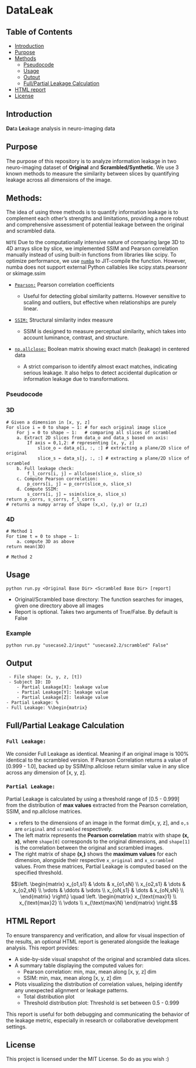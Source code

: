 # DataLeak

## Table of Contents
- [Introduction](#introduction)
- [Purpose](#purpose)
- [Methods](#methods)
  - [Pseudocode](#pseudocode)
  - [Usage](#usage)
  - [Output](#output)
  - [Full/Partial Leakage Calculation](#fullpartial-leakage-calculation)
- [HTML report](#html-report)
- [License](#license)

## Introduction
**Da**ta **Le**akage analysis in neuro-imaging data

## Purpose
The purpose of this repository is to analyze information leakage in two neuro-imaging dataset of **Original** and **Scrambled/Synthetic**. We use 3 known methods to measure the similarity between slices by quantifying leakage across all dimensions of the image.

## Methods:
The idea of using three methods is to quantify information leakage is to complement each other’s strengths and limitations, providing a more robust and comprehensive assessment of potential leakage between the original and scrambled data.

`NOTE` Due to the computationally intensive nature of comparing large 3D to 4D arrays slice by slice, we implemented SSIM and Pearson correlation manually instead of using built-in functions from libraries like scipy. To optimize performance, we use [`numba`](https://pypi.org/project/numba/) to JIT-compile the function. However, numba does not support external Python callables like scipy.stats.pearsonr or skimage.ssim
- [`Pearson:`](https://en.wikipedia.org/wiki/Pearson_correlation_coefficient) Pearson correlation coefficients
    - Useful for detecting global similarity patterns. However sensitive to scaling and outliers, but effective when relationships are purely linear.
- [`SSIM:`](https://en.wikipedia.org/wiki/Structural_similarity_index_measure) Structural similarity index measure
    - SSIM is designed to measure perceptual similarity, which takes into account luminance, contrast, and structure.
 
- [`np.allclose:`](https://numpy.org/doc/stable/reference/generated/numpy.allclose.html) Boolean matrix showing exact match (leakage) in centered data
    - A strict comparison to identify almost exact matches, indicating serious leakage. It also helps to detect accidental duplication or information leakage due to transformations.
### Pseudocode
### 3D
```terminal
# Given a dimension in [x, y, z]
For slice i = 0 to shape − 1: # for each original image slice
    For j = 0 to shape − 1:   # comparing all slices of scrambled 
    a. Extract 2D slices from data_o and data_s based on axis:
        If axis = 0,1,2: # representing [x, y, z]
            slice_o ← data_o[i, :, :] # extracting a plane/2D slice of original
            slice_s ← data_s[j, :, :] # extracting a plane/2D slice of scrambled
    b. Full leakage check:
        f_l_corrs[i, j] ← allclose(slice_o, slice_s)
    c. Compute Pearson correlation:
        p_corrs[i, j] ← p_corr(slice_o, slice_s)
    d. Compute SSIM:
        s_corrs[i, j] ← ssim(slice_o, slice_s)
return p_corrs, s_corrs, f_l_corrs
# returns a numpy array of shape (x,x), (y,y) or (z,z)
```
### 4D

```terminal
# Method 1
For time t = 0 to shape − 1: 
    a. compute 3D as above
return mean(3D)

# Method 2
```
## Usage
```terminal
python run.py <Original Base Dir> <Scrambled Base Dir> [report]
```
- Original/Scrambled base directory: The function searches for images, given one directory above all images
- Report is optional. Takes two arguments of True/False. By default is False
### Example
```terminal
python run.py "usecase2.2/input" "usecase2.2/scrambled" False"
```
## Output
```terminal
 - File shape: (x, y, z, [t])
 - Subject ID: ID
    - Partial Leakage[X]: leakage value
    - Partial Leakage[Y]: leakage value
    - Partial Leakage[Z]: leakage value
- Partial Leakage: %
- Full Leakage: %\begin{matrix}
```
## Full/Partial Leakage Calculation
### `Full Leakage:` 
We consider Full Leakage as identical. Meaning if an original image is 100% identical to the scrambled version. If Pearson Correlation returns a value of [0.999 - 1.0], backed up by SSIM/np.allclose return similar value in any slice across any dimension of [x, y, z].
### `Partial Leakage:` 
Partial Leakage is calculated by using a threshold range of [0.5 - 0.999] from the distribution of **max values** extracted from the Pearson correlation, SSIM, and np.allclose matrices.
- `x` refers to the dimensions of an image in the format dim[x, y, z], and `o,s` are `original` and `scrambled` respectively.
- The left matrix represents the **Pearson correlation** matrix with shape **(x, x)**, where `shape[0]` corresponds to the original dimensions, and `shape[1]` is the correlation between the original and scrambled images.
- The right matrix of shape **(x,)** shows the **maximum values** for each dimension, alongside their respective `x_original` and `x_scrambled` values.
From these matrices, Partial Leakage is computed based on the specified threshold.
```math
\left.
  \begin{matrix}
    x_{o1,s1} & \dots & x_{o1,sN} \\
    x_{o2,s1} & \dots & x_{o2,sN} \\
    \vdots    & \ddots & \vdots  \\
    x_{oN,s1} & \dots & x_{oN,sN} \\
  \end{matrix}
\right\}
\quad
\left.
  \begin{matrix}
    x_{\text{max}1} \\
    x_{\text{max}2} \\
    \vdots \\
    x_{\text{max}N}
  \end{matrix}
\right.
```

## HTML Report
To ensure transparency and verification, and allow for visual inspection of the results, an optional HTML report is generated alongside the leakage analysis. This report provides:

- A side-by-side visual snapshot of the original and scrambled data slices.
- A summary table displaying the computed values for:
    - Pearson correlation: min, max, mean along [x, y, z] dim
    - SSIM: min, max, mean along [x, y, z] dim
- Plots visualizing the distribution of correlation values, helping identify any unexpected alignment or leakage patterns.
    - Total distribution plot
    - Threshold distribution plot: Threshold is set between 0.5 - 0.999




This report is useful for both debugging and communicating the behavior of the leakage metric, especially in research or collaborative development settings.
## License
This project is licensed under the MIT License. So do as you wish :)
